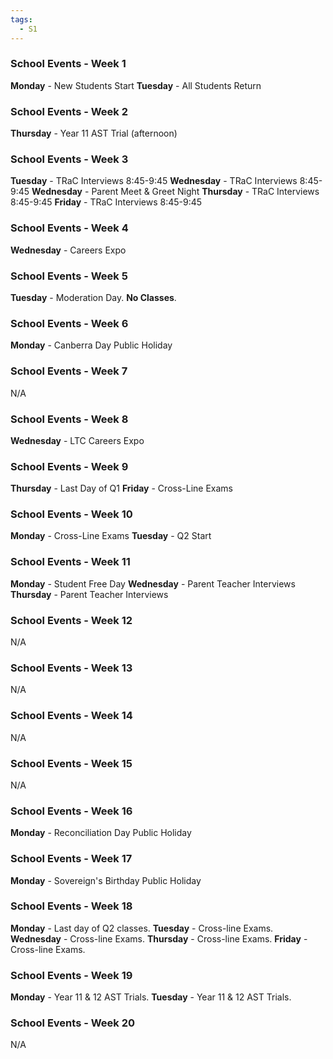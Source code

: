 ```yaml
---
tags:
  - S1
---
```

### School Events - Week 1
**Monday** - New Students Start
**Tuesday** - All Students Return

### School Events - Week 2

**Thursday** - Year 11 AST Trial (afternoon)

### School Events - Week 3

**Tuesday** - TRaC Interviews 8:45-9:45
**Wednesday** - TRaC Interviews 8:45-9:45
**Wednesday** - Parent Meet & Greet Night
**Thursday** - TRaC Interviews 8:45-9:45
**Friday** - TRaC Interviews 8:45-9:45

### School Events - Week 4

**Wednesday** - Careers Expo

### School Events - Week 5

**Tuesday** - Moderation Day. **No Classes**.

### School Events - Week 6

**Monday** - Canberra Day Public Holiday

### School Events - Week 7

N/A

### School Events - Week 8

**Wednesday** - LTC Careers Expo

### School Events - Week 9
**Thursday** - Last Day of Q1
**Friday** - Cross-Line Exams

### School Events - Week 10

**Monday** - Cross-Line Exams
**Tuesday** - Q2 Start

### School Events - Week 11

**Monday** - Student Free Day
**Wednesday** - Parent Teacher Interviews
**Thursday** - Parent Teacher Interviews

### School Events - Week 12

N/A

### School Events - Week 13

N/A

### School Events - Week 14

N/A

### School Events - Week 15

N/A

### School Events - Week 16

**Monday** - Reconciliation Day Public Holiday

### School Events - Week 17

**Monday** - Sovereign's Birthday Public Holiday

### School Events - Week 18

**Monday** - Last day of Q2 classes.
**Tuesday** - Cross-line Exams.
**Wednesday** - Cross-line Exams.
**Thursday** - Cross-line Exams.
**Friday** - Cross-line Exams.

### School Events - Week 19

**Monday** - Year 11 & 12 AST Trials.
**Tuesday** - Year 11 & 12 AST Trials.

### School Events - Week 20

N/A
